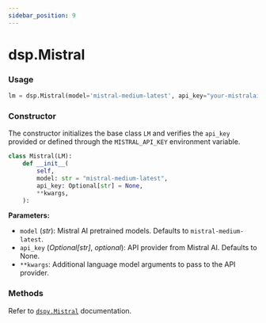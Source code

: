 ```yaml
---
sidebar_position: 9
---
```


# dsp.Mistral

### Usage

```python
lm = dsp.Mistral(model='mistral-medium-latest', api_key="your-mistralai-api-key")
```

### Constructor

The constructor initializes the base class `LM` and verifies the `api_key` provided or defined through the `MISTRAL_API_KEY` environment variable.

```python
class Mistral(LM):
    def __init__(
        self,
        model: str = "mistral-medium-latest",
        api_key: Optional[str] = None,
        **kwargs,
    ):
```

**Parameters:**
- `model` (_str_): Mistral AI pretrained models. Defaults to `mistral-medium-latest`.
- `api_key` (_Optional[str]_, _optional_): API provider from Mistral AI. Defaults to None.
- `**kwargs`: Additional language model arguments to pass to the API provider.

### Methods

Refer to [`dspy.Mistral`](https://dspy-docs.vercel.app/api/language_model_clients/Mistral) documentation.
